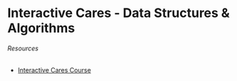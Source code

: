 # Interactive Cares - Data Structures & Algorithms

###### Resources

-   [Interactive Cares Course](https://interactivecares.com/courseDetails/139?title=Data_Structure_and_Algorithm_for_Jobs_Career_Path)
